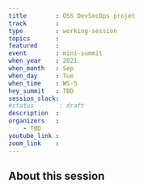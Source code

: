 ```yaml
---
title        : OSS DevSecOps projet
track        :
type         : working-session
topics       :
featured     :
event        : mini-summit
when_year    : 2021
when_month   : Sep
when_day     : Tue
when_time    : WS-5
hey_summit   : TBD
session_slack:
#status       : draft
description  :
organizers   :
    - TBD
youtube_link :
zoom_link    :
---
```


## About this session
